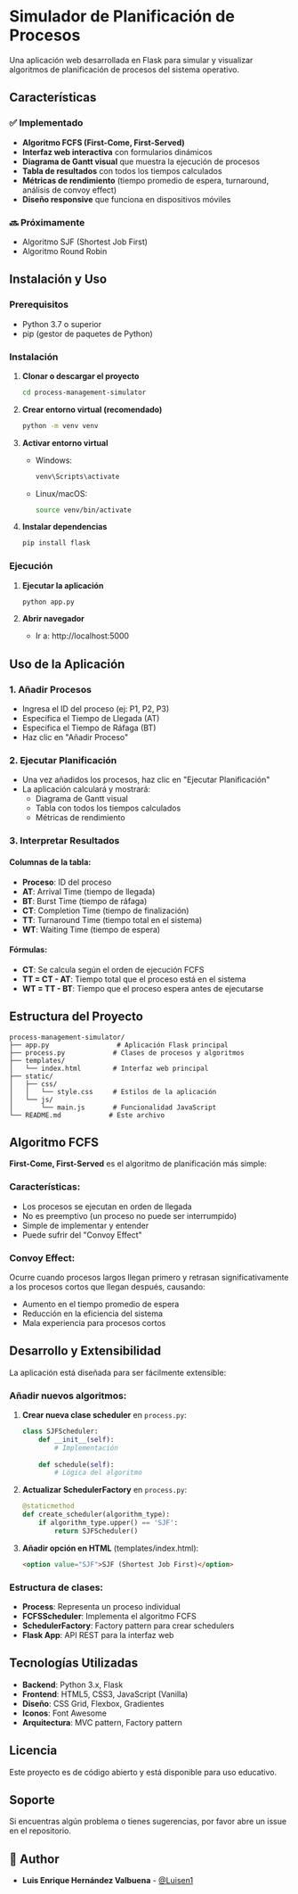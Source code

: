 # Simulador de Planificación de Procesos

Una aplicación web desarrollada en Flask para simular y visualizar algoritmos de planificación de procesos del sistema operativo.

## Características

### ✅ Implementado
- **Algoritmo FCFS (First-Come, First-Served)**
- **Interfaz web interactiva** con formularios dinámicos
- **Diagrama de Gantt visual** que muestra la ejecución de procesos
- **Tabla de resultados** con todos los tiempos calculados
- **Métricas de rendimiento** (tiempo promedio de espera, turnaround, análisis de convoy effect)
- **Diseño responsive** que funciona en dispositivos móviles

### 🔜 Próximamente
- Algoritmo SJF (Shortest Job First)
- Algoritmo Round Robin

## Instalación y Uso

### Prerequisitos
- Python 3.7 o superior
- pip (gestor de paquetes de Python)

### Instalación

1. **Clonar o descargar el proyecto**
   ```bash
   cd process-management-simulator
   ```

2. **Crear entorno virtual (recomendado)**
   ```bash
   python -m venv venv
   ```

3. **Activar entorno virtual**
   - Windows:
     ```bash
     venv\Scripts\activate
     ```
   - Linux/macOS:
     ```bash
     source venv/bin/activate
     ```

4. **Instalar dependencias**
   ```bash
   pip install flask
   ```

### Ejecución

1. **Ejecutar la aplicación**
   ```bash
   python app.py
   ```

2. **Abrir navegador**
   - Ir a: http://localhost:5000

## Uso de la Aplicación

### 1. Añadir Procesos
- Ingresa el ID del proceso (ej: P1, P2, P3)
- Especifica el Tiempo de Llegada (AT)
- Especifica el Tiempo de Ráfaga (BT)
- Haz clic en "Añadir Proceso"

### 2. Ejecutar Planificación
- Una vez añadidos los procesos, haz clic en "Ejecutar Planificación"
- La aplicación calculará y mostrará:
  - Diagrama de Gantt visual
  - Tabla con todos los tiempos calculados
  - Métricas de rendimiento

### 3. Interpretar Resultados

#### Columnas de la tabla:
- **Proceso**: ID del proceso
- **AT**: Arrival Time (tiempo de llegada)
- **BT**: Burst Time (tiempo de ráfaga)
- **CT**: Completion Time (tiempo de finalización)
- **TT**: Turnaround Time (tiempo total en el sistema)
- **WT**: Waiting Time (tiempo de espera)

#### Fórmulas:
- **CT**: Se calcula según el orden de ejecución FCFS
- **TT = CT - AT**: Tiempo total que el proceso está en el sistema
- **WT = TT - BT**: Tiempo que el proceso espera antes de ejecutarse

## Estructura del Proyecto

```
process-management-simulator/
├── app.py                 # Aplicación Flask principal
├── process.py            # Clases de procesos y algoritmos
├── templates/
│   └── index.html        # Interfaz web principal
├── static/
│   ├── css/
│   │   └── style.css     # Estilos de la aplicación
│   └── js/
│       └── main.js       # Funcionalidad JavaScript
└── README.md            # Este archivo
```

## Algoritmo FCFS

**First-Come, First-Served** es el algoritmo de planificación más simple:

### Características:
- Los procesos se ejecutan en orden de llegada
- No es preemptivo (un proceso no puede ser interrumpido)
- Simple de implementar y entender
- Puede sufrir del "Convoy Effect"

### Convoy Effect:
Ocurre cuando procesos largos llegan primero y retrasan significativamente a los procesos cortos que llegan después, causando:
- Aumento en el tiempo promedio de espera
- Reducción en la eficiencia del sistema
- Mala experiencia para procesos cortos

## Desarrollo y Extensibilidad

La aplicación está diseñada para ser fácilmente extensible:

### Añadir nuevos algoritmos:

1. **Crear nueva clase scheduler** en `process.py`:
   ```python
   class SJFScheduler:
       def __init__(self):
           # Implementación
       
       def schedule(self):
           # Lógica del algoritmo
   ```

2. **Actualizar SchedulerFactory** en `process.py`:
   ```python
   @staticmethod
   def create_scheduler(algorithm_type):
       if algorithm_type.upper() == 'SJF':
           return SJFScheduler()
   ```

3. **Añadir opción en HTML** (templates/index.html):
   ```html
   <option value="SJF">SJF (Shortest Job First)</option>
   ```

### Estructura de clases:
- **Process**: Representa un proceso individual
- **FCFSScheduler**: Implementa el algoritmo FCFS
- **SchedulerFactory**: Factory pattern para crear schedulers
- **Flask App**: API REST para la interfaz web

## Tecnologías Utilizadas

- **Backend**: Python 3.x, Flask
- **Frontend**: HTML5, CSS3, JavaScript (Vanilla)
- **Diseño**: CSS Grid, Flexbox, Gradientes
- **Iconos**: Font Awesome
- **Arquitectura**: MVC pattern, Factory pattern


## Licencia

Este proyecto es de código abierto y está disponible para uso educativo.

## Soporte

Si encuentras algún problema o tienes sugerencias, por favor abre un issue en el repositorio.
## 👥 Author

- **Luis Enrique Hernández Valbuena** - [@Luisen1](https://github.com/Luisen1)